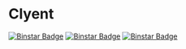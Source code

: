 Clyent
======

[![Binstar Badge](https://binstar.org/binstar/clyent/badges/build.svg)](https://binstar.org/binstar/clyent/builds)
[![Binstar Badge](https://binstar.org/binstar/clyent/badges/version.svg)](https://binstar.org/binstar/clyent)
[![Binstar Badge](https://binstar.org/binstar/clyent/badges/installer/conda.svg)](https://conda.binstar.org/binstar)
